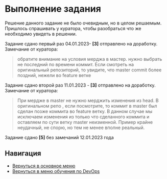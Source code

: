 Выполнение задания
===

Решение данного задание не было очевидным, но в целом решаемым. Пришлось спрашивать у куратора, чтобы разобраться что же необходимо увидеть в решении.

<p>Задание сдано первый раз 04.01.2023- <b>[3]</b> отправлено на доработку. Замечание от куратора:

> обратите внимание на условия мерджа в мастер. нужно выбрать не последний по времени коммит. Если смотреть на оригинальный репозиторий, то увидите, что master commit более поздний, нежели во feature ветке

<p>Задание сдано второй раз 11.01.2023 - <b>[3]</b> отправлено на доработку. Замечание от куратора:

>  При мердже в master не нужно мерджить изменения из head. В оригинальном репо , если посмотрите, то коммит в master был сделан позже коммита во feature ветку.
> В данном случае мы исключаем изменения из только что сделанного коммита и оставляем по сути ветку master неизменной. Пример крайне неудачный, не спорю, но тем не менее вполне реальный.

<p>Задание сдано <b>[5]</b> без замечаний 12.01.2023 года

Навигация
---

* [Вернуться в основное меню](../../README.md)
* [Вернуться в меню обучения по DevOps](../README.md)
